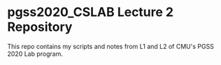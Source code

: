 # pgss2020_CSLAB Lecture 2 Repository

This repo contains my scripts and notes from L1 and L2 of CMU's PGSS 2020 Lab program.
